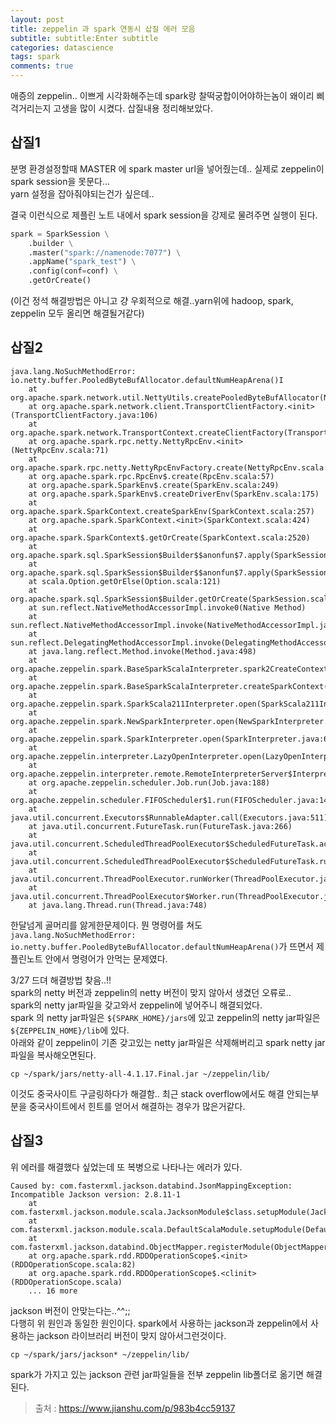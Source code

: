 ```yaml
---
layout: post
title: zeppelin 과 spark 연동시 삽질 에러 모음
subtitle: subtitle:Enter subtitle
categories: datascience
tags: spark
comments: true
---
```


애증의 zeppelin.. 이쁘게 시각화해주는데 spark랑 찰떡궁합이어야하는놈이 왜이리 삐걱거리는지 고생을 많이 시켰다. 삽질내용 정리해보았다.

## 삽질1
분명 환경설정할때 MASTER 에 spark master url을 넣어줬는데..  실제로 zeppelin이 spark session을 못문다...  
yarn 설정을 잡아줘야되는건가 싶은데..  

결국 이런식으로 제플린 노트 내에서 spark session을 강제로 물려주면 실행이 된다.
```python
spark = SparkSession \
    .builder \
    .master("spark://namenode:7077") \
    .appName("spark_test") \
    .config(conf=conf) \
    .getOrCreate()
```
(이건 정석 해결방법은 아니고 걍 우회적으로 해결..yarn위에 hadoop, spark, zeppelin 모두 올리면 해결될거같다) 

## 삽질2
```
java.lang.NoSuchMethodError: io.netty.buffer.PooledByteBufAllocator.defaultNumHeapArena()I
	at org.apache.spark.network.util.NettyUtils.createPooledByteBufAllocator(NettyUtils.java:113)
	at org.apache.spark.network.client.TransportClientFactory.<init>(TransportClientFactory.java:106)
	at org.apache.spark.network.TransportContext.createClientFactory(TransportContext.java:99)
	at org.apache.spark.rpc.netty.NettyRpcEnv.<init>(NettyRpcEnv.scala:71)
	at org.apache.spark.rpc.netty.NettyRpcEnvFactory.create(NettyRpcEnv.scala:461)
	at org.apache.spark.rpc.RpcEnv$.create(RpcEnv.scala:57)
	at org.apache.spark.SparkEnv$.create(SparkEnv.scala:249)
	at org.apache.spark.SparkEnv$.createDriverEnv(SparkEnv.scala:175)
	at org.apache.spark.SparkContext.createSparkEnv(SparkContext.scala:257)
	at org.apache.spark.SparkContext.<init>(SparkContext.scala:424)
	at org.apache.spark.SparkContext$.getOrCreate(SparkContext.scala:2520)
	at org.apache.spark.sql.SparkSession$Builder$$anonfun$7.apply(SparkSession.scala:935)
	at org.apache.spark.sql.SparkSession$Builder$$anonfun$7.apply(SparkSession.scala:926)
	at scala.Option.getOrElse(Option.scala:121)
	at org.apache.spark.sql.SparkSession$Builder.getOrCreate(SparkSession.scala:926)
	at sun.reflect.NativeMethodAccessorImpl.invoke0(Native Method)
	at sun.reflect.NativeMethodAccessorImpl.invoke(NativeMethodAccessorImpl.java:62)
	at sun.reflect.DelegatingMethodAccessorImpl.invoke(DelegatingMethodAccessorImpl.java:43)
	at java.lang.reflect.Method.invoke(Method.java:498)
	at org.apache.zeppelin.spark.BaseSparkScalaInterpreter.spark2CreateContext(BaseSparkScalaInterpreter.scala:263)
	at org.apache.zeppelin.spark.BaseSparkScalaInterpreter.createSparkContext(BaseSparkScalaInterpreter.scala:182)
	at org.apache.zeppelin.spark.SparkScala211Interpreter.open(SparkScala211Interpreter.scala:90)
	at org.apache.zeppelin.spark.NewSparkInterpreter.open(NewSparkInterpreter.java:102)
	at org.apache.zeppelin.spark.SparkInterpreter.open(SparkInterpreter.java:62)
	at org.apache.zeppelin.interpreter.LazyOpenInterpreter.open(LazyOpenInterpreter.java:69)
	at org.apache.zeppelin.interpreter.remote.RemoteInterpreterServer$InterpretJob.jobRun(RemoteInterpreterServer.java:616)
	at org.apache.zeppelin.scheduler.Job.run(Job.java:188)
	at org.apache.zeppelin.scheduler.FIFOScheduler$1.run(FIFOScheduler.java:140)
	at java.util.concurrent.Executors$RunnableAdapter.call(Executors.java:511)
	at java.util.concurrent.FutureTask.run(FutureTask.java:266)
	at java.util.concurrent.ScheduledThreadPoolExecutor$ScheduledFutureTask.access$201(ScheduledThreadPoolExecutor.java:180)
	at java.util.concurrent.ScheduledThreadPoolExecutor$ScheduledFutureTask.run(ScheduledThreadPoolExecutor.java:293)
	at java.util.concurrent.ThreadPoolExecutor.runWorker(ThreadPoolExecutor.java:1149)
	at java.util.concurrent.ThreadPoolExecutor$Worker.run(ThreadPoolExecutor.java:624)
	at java.lang.Thread.run(Thread.java:748)
```
한달넘게 골머리를 앓게한문제이다.
뭔 명령어를 쳐도 `java.lang.NoSuchMethodError: io.netty.buffer.PooledByteBufAllocator.defaultNumHeapArena()`가 뜨면서 제플린노트 안에서 명령어가 안먹는 문제였다.

3/27 드뎌 해결방법 찾음..!!  
spark의 netty 버전과 zeppelin의 netty 버전이 맞지 않아서 생겼던 오류로..  
spark의 netty jar파일을 갖고와서 zeppelin에 넣어주니 해결되었다.  
spark 의 netty jar파일은 `${SPARK_HOME}/jars`에 있고 zeppelin의 netty jar파일은 `${ZEPPELIN_HOME}/lib`에 있다.  
아래와 같이 zeppelin이 기존 갖고있는 netty jar파일은 삭제해버리고 spark netty jar파일을 복사해오면된다.  
```
cp ~/spark/jars/netty-all-4.1.17.Final.jar ~/zeppelin/lib/
```
이것도 중국사이트 구글링하다가 해결함.. 최근 stack overflow에서도 해결 안되는부분을 중국사이트에서 힌트를 얻어서 해결하는 경우가 많은거같다.   

## 삽질3
위 에러를 해결했다 싶었는데 또 복병으로 나타나는 에러가 있다.
```
Caused by: com.fasterxml.jackson.databind.JsonMappingException: Incompatible Jackson version: 2.8.11-1
    at com.fasterxml.jackson.module.scala.JacksonModule$class.setupModule(JacksonModule.scala:64)
    at com.fasterxml.jackson.module.scala.DefaultScalaModule.setupModule(DefaultScalaModule.scala:19)
    at com.fasterxml.jackson.databind.ObjectMapper.registerModule(ObjectMapper.java:747)
    at org.apache.spark.rdd.RDDOperationScope$.<init>(RDDOperationScope.scala:82)
    at org.apache.spark.rdd.RDDOperationScope$.<clinit>(RDDOperationScope.scala)
    ... 16 more
```
jackson 버전이 안맞는다는..^^;;  
다행히 위 원인과 동일한 원인이다.
spark에서 사용하는 jackson과 zeppelin에서 사용하는 jackson 라이브러리 버전이 맞지 않아서그런것이다. 
```
cp ~/spark/jars/jackson* ~/zeppelin/lib/
```
spark가 가지고 있는 jackson 관련 jar파일들을 전부 zeppelin lib폴더로 옮기면 해결된다. 

> 출처 : https://www.jianshu.com/p/983b4cc59137